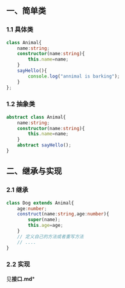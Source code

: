 ## 一、简单类

### 1.1 具体类

```typescript
class Animal{
    name:string;
    constructor(name:string){
        this.name=name;
    }
    sayHello(){
        console.log("annimal is barking");
    }
};
```

### 1.2 抽象类

```typescript
abstract class Animal{
    name:string;
    constructor(name:string){
        this.name=name;    
    }
    abstract sayHello();
}
```

## 二、继承与实现

### 2.1 继承

```typescript
class Dog extends Animal{
    age:number;
    construct(name:string,age:number){
        super(name);
        this.age=age;
    }
    // 定义自己的方法或者重写方法
    // ....
}
```

### 2.2 实现

见**接口.md***
